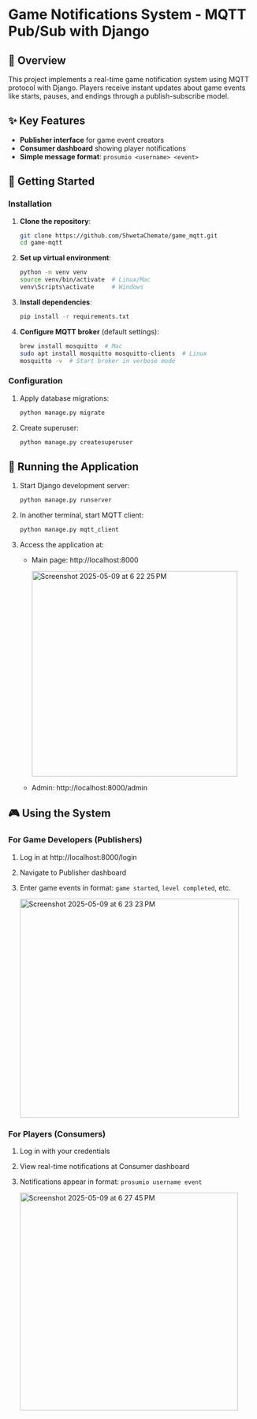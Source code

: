 # Game Notifications System - MQTT Pub/Sub with Django

## 🌟 Overview

This project implements a real-time game notification system using MQTT protocol with Django. Players receive instant updates about game events like starts, pauses, and endings through a publish-subscribe model.

## ✨ Key Features

- **Publisher interface** for game event creators
- **Consumer dashboard** showing player notifications
- **Simple message format**: `prosumio <username> <event>`

## 🚀 Getting Started

### Installation

1. **Clone the repository**:
   ```bash
   git clone https://github.com/ShwetaChemate/game_mqtt.git
   cd game-mqtt
   ```

2. **Set up virtual environment**:
   ```bash
   python -m venv venv
   source venv/bin/activate  # Linux/Mac
   venv\Scripts\activate     # Windows
   ```

3. **Install dependencies**:
   ```bash
   pip install -r requirements.txt
   ```

4. **Configure MQTT broker** (default settings):
   ```bash
   brew install mosquitto  # Mac
   sudo apt install mosquitto mosquitto-clients  # Linux
   mosquitto -v  # Start broker in verbose mode
   ```

### Configuration

1. Apply database migrations:
   ```bash
   python manage.py migrate
   ```

2. Create superuser:
   ```bash
   python manage.py createsuperuser
   ```

## 🏃 Running the Application

1. Start Django development server:
   ```bash
   python manage.py runserver
   ```

2. In another terminal, start MQTT client:
   ```bash
   python manage.py mqtt_client
   ```

3. Access the application at:
   - Main page: http://localhost:8000
     
     <img width="417" alt="Screenshot 2025-05-09 at 6 22 25 PM" src="https://github.com/user-attachments/assets/b2ca3b26-5ff5-4ad1-bdc0-b0c31d9df1c5" />

   - Admin: http://localhost:8000/admin

## 🎮 Using the System

### For Game Developers (Publishers)
1. Log in at http://localhost:8000/login
2. Navigate to Publisher dashboard
3. Enter game events in format: `game started`, `level completed`, etc.
   
   <img width="444" alt="Screenshot 2025-05-09 at 6 23 23 PM" src="https://github.com/user-attachments/assets/3a2bbc9e-1eca-4c73-8daa-f36ee90d3bae" />

### For Players (Consumers)
1. Log in with your credentials
2. View real-time notifications at Consumer dashboard
3. Notifications appear in format: `prosumio username event`
   
   <img width="442" alt="Screenshot 2025-05-09 at 6 27 45 PM" src="https://github.com/user-attachments/assets/0809e68d-e3cf-40ea-9b63-14c6617d3f0e" />

